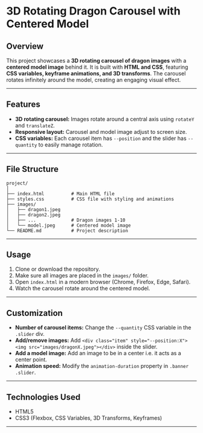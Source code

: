 # 3D Rotating Dragon Carousel with Centered Model

## Overview

This project showcases a **3D rotating carousel of dragon images** with a **centered model image** behind it. It is built with **HTML and CSS**, featuring **CSS variables, keyframe animations, and 3D transforms**. The carousel rotates infinitely around the model, creating an engaging visual effect.

---

## Features

* **3D rotating carousel:** Images rotate around a central axis using `rotateY` and `translateZ`.
* **Responsive layout:** Carousel and model image adjust to screen size.
* **CSS variables:** Each carousel item has `--position` and the slider has `--quantity` to easily manage rotation.

---

## File Structure

```
project/
│
├── index.html          # Main HTML file
├── styles.css          # CSS file with styling and animations
├── images/
│   ├── dragon1.jpeg
│   ├── dragon2.jpeg
│   ├── ...             # Dragon images 1-10
│   └── model.jpeg      # Centered model image
└── README.md           # Project description
```

---

## Usage

1. Clone or download the repository.
2. Make sure all images are placed in the `images/` folder.
3. Open `index.html` in a modern browser (Chrome, Firefox, Edge, Safari).
4. Watch the carousel rotate around the centered model.

---

## Customization

* **Number of carousel items:** Change the `--quantity` CSS variable in the `.slider` div.
* **Add/remove images:** Add `<div class="item" style="--position:X"><img src="images/dragonX.jpeg"></div>` inside the slider.
* **Add a model image:** Add an image to be in a center i.e. it acts as a center point.
* **Animation speed:** Modify the `animation-duration` property in `.banner .slider`.

---

## Technologies Used

* HTML5
* CSS3 (Flexbox, CSS Variables, 3D Transforms, Keyframes)


---


